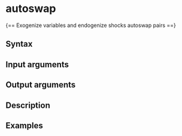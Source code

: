 # autoswap 

{== Exogenize variables and endogenize shocks autoswap pairs ==}


## Syntax


## Input arguments


## Output arguments


## Description


## Examples


